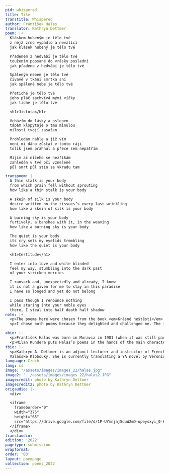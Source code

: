 ```yaml
---
pid: whispered
title: Tiše
transtitle: Whispered
author: František Halas
translator: Kathryn Dettmer
poem: |+
  Kláskem hubeným je tělo tvé
  z nějž zrno vypadlo a nevzlící
  jak klásek hubený je tělo tvé

  Přadenem z hedvábí je tělo tvé
  toužením popsané do vrásky poslední
  jak přadeno z hedvábí je tělo tvé

  Spáleným nebem je tělo tvé
  čivavě v tkáni smrtka sní
  jak spálené nebe je tělo tvé

  Přetiché je tělo tvé
  jeho pláč zachvívá mými víčky
  jak tiché je tělo tvé

  <h1>Jistota</h1>

  Vcházím do lásky a oslepen
  tápám klopýtaje o tmu minulou
  milostí tvojí zasažen

  Prohledám náhle a již vím
  není mi dáno zůstat v tomto ráji
  tolik jsem prahnul a přece sem nepatřím

  Míjím ač ničeho se nezříkám
  zahleděn v tvé oči vznešené
  půl smrt půl stín se vkradu tam

transpoem: |
  A thin stalk is your body
  from which grain fell without sprouting
  how like a thin stalk is your body

  A skein of silk is your body
  desire written on the tissues’s every last wrinkling
  how like a skein of silk is your body

  A burning sky is your body
  furtively, a banshee with it, in the weaving
  how like a burning sky is your body

  The quiet is your body
  its cry sets my eyelids trembling
  how like the quiet is your body

  <h1>Certitude</h1>

  I enter into love and while blinded
  feel my way, stumbling into the dark past
  of your stricken mercies

  I ransack and, unexpectedly and already, I know
  it is not a given for me to stay in this paradise
  I have so longed and yet do not belong

  I pass though I renounce nothing
  while staring into your noble eyes
  there, I steal into half death half shadow
note: |+
  <p>The poems here were chosen from the book <em>Krásné neštěstí</em> (<em>Beautiful Bad Luck</em> – or <em>Unhappiness</em>, depending on how you read it), which was first published in 2006 by one of Halas’s sons, a well-known radio presenter in the Czech Republic. The poems were published for the first time alongside the letters that Halas sent them in, to his wife, between the years 1928 and 1939. None of her correspondence is included in the volume.</p>
  <p>I chose both poems because they delighted and challenged me. The first thing I discovered is that making things rhyme in Czech is much easier than in English. I was only able to preserve the rhyme in “Whispered,” but since Halas was often accused of not being poetic enough, I figured he would not mind.</p>

abio: |-
  <p>František Halas was born in Moravia in 1901 (when it was still part of the Austro-Hungarian Empire) and died in 1949. He was an active member of the communist Czech resistance to the Nazis and wrote for the illegal communist newspaper, <em>Rudé Pravo</em>. When he died, he was a celebrated poet, an editor at Orbis Publishing House, and the head of the writers‘ union of the Ministry of Information. His poetry, however, was lyrical in nature, eventually leading to a falling out with the communist regime. He was not dialectic enough for communist tastes. During the Prague Spring of 1968, one of his sons, Ludvig Kundera (father of writer Milan Kundera), and others published a book that revived interest in Halas’s early lyric poetry.</p>
  <p>Milan Kundera puts Halas’s poems in the hands of the main character of the novel <em>The Joke</em> (<em>Žert</em>), which is how I was introduced to Halas. The protagonist wallows in the poems because he has been exiled for a bad joke. He uses them to seduce a girl, who is happier to hear them than she is with his physical advances. Halas’s poems are melodramatic and strange — my favorite kind of love poem.</p>
tbio: |-
  <p>Kathryn A. Dettmer is an adjunct lecturer and instructor of French at the University of Pennsylvania, Drexel University, and Widener University. As a Peace Corps volunteer, she had the luck to learn Czech in a castle located in the spa town of Poděbrady before teaching English in an academic high school in
  Valašské Klobouky. She is currently translating a YA novel by Véronique Tadjo from French.</p>
language: Czech
lang: cs
image: "/assets/images/images_22/halas.jpg"
image2: "../assets/images/images_22/halas2.JPG"
imagecredit: photo by Kathryn Dettmer
imagecredit2: photo by Kathryn Dettmer
origaudio: |-
  <div>

  <iframe
    frameborder="0"
    width="375"
    height="65"
    src="https://drive.google.com/file/d/1P-UYmnjajSduW2mD-opeysxyi_0-KnB8/preview">
  </iframe>
  </div>
translaudio: 
edition: '2022'
pagetype: submission
wrapformat: 
order: '03'
layout: poempage
collection: poems_2022
---
```

